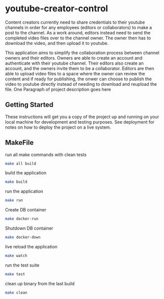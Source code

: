 # youtube-creator-control
Content creators currently need to share credentials to their youtube channels in order for any employees (editors or collaborators) to make a post to the channel.
As a work around, editors instead need to send the completed video files over to the channel owner. The owner then has to download the video, and then upload it to youtube.

This application aims to simplify the collaboration process between channel owners and their editors. Owners are able to create an account and authenticate with their youtube channel.
Their editors also create an account, and the owners invite them to be a collaborator. Editors are then able to upload video files to a space where the owner can review the content and
if ready for publishing, the onwer can choose to publish the video to youtube directly instead of needing to download and reupload the file.
One Paragraph of project description goes here

## Getting Started

These instructions will get you a copy of the project up and running on your local machine for development and testing purposes. See deployment for notes on how to deploy the project on a live system.

## MakeFile

run all make commands with clean tests
```bash
make all build
```

build the application
```bash
make build
```

run the application
```bash
make run
```

Create DB container
```bash
make docker-run
```

Shutdown DB container
```bash
make docker-down
```

live reload the application
```bash
make watch
```

run the test suite
```bash
make test
```

clean up binary from the last build
```bash
make clean
```
